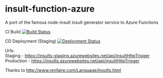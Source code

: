 # insult-function-azure
A port of the famous node-insult insult generator service to Azure Functions

CI Build [![Build Status](https://hcc-devops.visualstudio.com/CI/_apis/build/status/insult-function-azure-ci?branchName=master)](https://hcc-devops.visualstudio.com/CI/_build/latest?definitionId=14?branchName=master)

CD Deployment (Staging) [![Deployment Status](https://hcc-devops.vsrm.visualstudio.com/_apis/public/Release/badge/4a39983c-4bc6-4bb5-87d6-d5a77491e0d3/4/4)]()


Urls:  
Staging - https://insults-staging.azurewebsites.net/api/insultHttpTrigger  
Production - https://insults.azurewebsites.net/api/insultHttpTrigger


Thanks to http://www.renfaire.com/Language/insults.html
